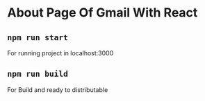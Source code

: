 # About Page Of Gmail With React

## `npm run start`
For running project in localhost:3000

## `npm run build`
For Build and ready to distributable
